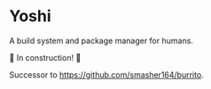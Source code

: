# Yoshi

A build system and package manager for humans.

🚧 In construction! 🚧

Successor to https://github.com/smasher164/burrito.
